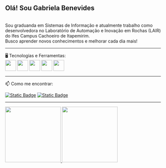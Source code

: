 ## Olá! Sou Gabriela Benevides

<br>
Sou graduanda em Sistemas de Informação e atualmente trabalho como desenvolvedora no Laboratório de Automação e Inovação em Rochas (LAIR) do Ifes Campus Cachoeiro de Itapemirim.

<br>
Busco aprender novos conhecimentos e melhorar cada dia mais!

<hr>
🖥️ Tecnologias e Ferramentas:

<div>
  <img src="https://cdn.jsdelivr.net/gh/devicons/devicon@latest/icons/java/java-original.svg" width="35" height="35"/>
  <img src="https://cdn.jsdelivr.net/gh/devicons/devicon@latest/icons/nodejs/nodejs-original.svg" width="35" height="35"/>
  <img src="https://cdn.jsdelivr.net/gh/devicons/devicon@latest/icons/python/python-original.svg" width="35" height="35"/>
  <img src="https://cdn.jsdelivr.net/gh/devicons/devicon@latest/icons/react/react-original.svg" width="35" height="35"/>
  <img src="https://cdn.jsdelivr.net/gh/devicons/devicon@latest/icons/typescript/typescript-original.svg" width="35" height="35"/>      
</div>

<hr>

📫 Como me encontrar:

[![Static Badge](https://img.shields.io/badge/Gabriela%20Benevides-%230A66C2?logo=linkedIn&link=https%3A%2F%2Fwww.linkedin.com%2Fin%2Fgabriela-benevides-511646347%2F)](https://www.linkedin.com/in/gabriela-benevides-511646347/)
[![Static Badge](https://img.shields.io/badge/gabriela.benevidespm%40gmail.com-%23EA4335?logo=gmail&logoColor=white&link=mailto%3Agabriela.benevidespm%40gmail.com)](mailto:gabriela.benevidespm@gmail.com)

<hr>
<div>
<a href="https://github.com/gabrielamqs">
<img loading="lazy" height="180em" src="https://github-readme-stats.vercel.app/api/top-langs/?username=gabrielamqs&layout=compact&langs_count=7&theme=dracula"/>
<img loading="lazy" height="180em" src="https://github-readme-stats.vercel.app/api?username=gabrielamqs&show_icons=true&theme=dracula&include_all_commits=true&count_private=true"/>
</div>

<!--
**gabrielamqs/gabrielamqs** is a ✨ _special_ ✨ repository because its `README.md` (this file) appears on your GitHub profile.

Here are some ideas to get you started:

- 🔭 I’m currently working on ...
- 🌱 I’m currently learning ...
- 👯 I’m looking to collaborate on ...
- 🤔 I’m looking for help with ...
- 💬 Ask me about ...
- 📫 How to reach me: ...
- 😄 Pronouns: ...
- ⚡ Fun fact: ...
-->
